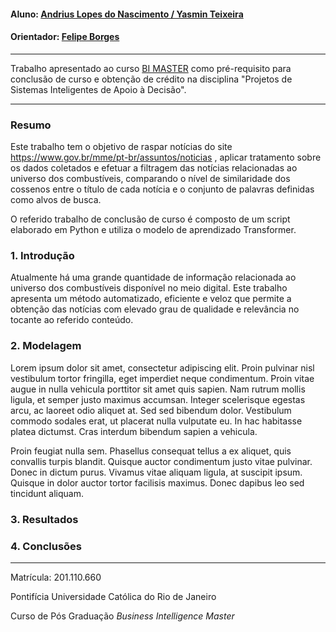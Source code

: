 
#### Aluno: [Andrius Lopes do Nascimento / Yasmin Teixeira](https://github.com/Andrius-Lona/Andrius-Lona)
#### Orientador: [Felipe Borges](https://github.com/FelipeBorgesC)

---

Trabalho apresentado ao curso [BI MASTER](https://ica.puc-rio.ai/bi-master) como pré-requisito para conclusão de curso e obtenção de crédito na disciplina "Projetos de Sistemas Inteligentes de Apoio à Decisão".

---

### Resumo

Este trabalho tem o objetivo de raspar notícias do site https://www.gov.br/mme/pt-br/assuntos/noticias , aplicar tratamento sobre os dados coletados e efetuar a filtragem das notícias relacionadas ao universo dos combustíveis, comparando o nível de similaridade dos cossenos entre o título de cada notícia e o conjunto de palavras definidas como alvos de busca.

O referido trabalho de conclusão de curso é composto de um script elaborado em Python e utiliza o modelo de aprendizado Transformer.

### 1. Introdução

Atualmente há uma grande quantidade de informação relacionada ao universo dos combustíveis disponível no meio digital. 
Este trabalho apresenta um método automatizado, eficiente e veloz que permite a obtenção das notícias com elevado grau de qualidade e relevância no tocante ao referido conteúdo.



### 2. Modelagem

Lorem ipsum dolor sit amet, consectetur adipiscing elit. Proin pulvinar nisl vestibulum tortor fringilla, eget imperdiet neque condimentum. Proin vitae augue in nulla vehicula porttitor sit amet quis sapien. Nam rutrum mollis ligula, et semper justo maximus accumsan. Integer scelerisque egestas arcu, ac laoreet odio aliquet at. Sed sed bibendum dolor. Vestibulum commodo sodales erat, ut placerat nulla vulputate eu. In hac habitasse platea dictumst. Cras interdum bibendum sapien a vehicula.

Proin feugiat nulla sem. Phasellus consequat tellus a ex aliquet, quis convallis turpis blandit. Quisque auctor condimentum justo vitae pulvinar. Donec in dictum purus. Vivamus vitae aliquam ligula, at suscipit ipsum. Quisque in dolor auctor tortor facilisis maximus. Donec dapibus leo sed tincidunt aliquam.

### 3. Resultados


### 4. Conclusões


---

Matrícula: 201.110.660

Pontifícia Universidade Católica do Rio de Janeiro

Curso de Pós Graduação *Business Intelligence Master*





